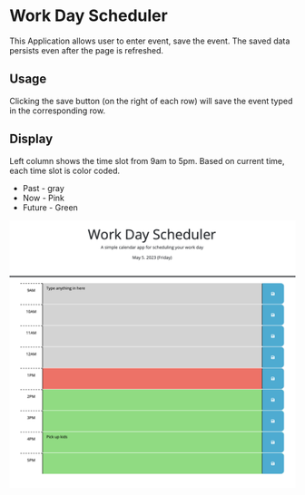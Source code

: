 # Work Day Scheduler

This Application allows user to enter event, save the event. The saved data persists even after the page is refreshed.

## Usage
Clicking the save button (on the right of each row) will save the event typed in the corresponding row.

## Display
Left column shows the time slot from 9am to 5pm. Based on current time, each time slot is color coded.

* Past - gray
* Now - Pink
* Future - Green

![App Screenshot](./assets/WorkDayScheduler.png)